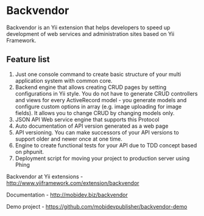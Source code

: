 Backvendor
==========

Backvendor is an Yii extension that helps developers to speed up development of web services and administration sites based on Yii Framework.

Feature list
------------

1.  Just one console command to create basic structure of your multi application system with common core.
2.  Backend engine that allows creating CRUD pages by setting configurations in Yii style. You do not have to generate CRUD controllers and views for every ActiveRecord model - you generate models and configure custom options in array (e.g. image uploading for image fields). It allows you to change CRUD by changing models only.
3.  JSON API Web service engine that supports this Protocol
4.  Auto documentation of API version generated as a web page
5.  API versioning. You can make successors of your API versions to support older and newer once at one time.
6.  Engine to create functional tests for your API due to TDD concept based on phpunit.
7.  Deployment script for moving your project to production server using Phing


Backvendor at Yii extensions - http://www.yiiframework.com/extension/backvendor

Documentation - http://mobidev.biz/backvendor

Demo project - https://github.com/mobidevpublisher/backvendor-demo
